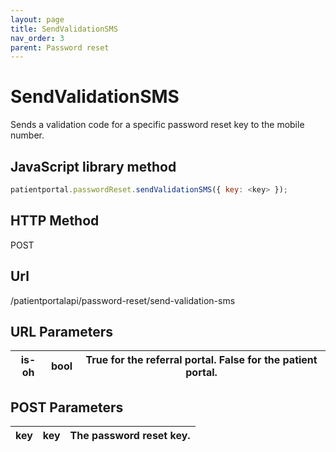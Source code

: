 ```yaml
---
layout: page
title: SendValidationSMS
nav_order: 3
parent: Password reset
---
```


# SendValidationSMS

Sends a validation code for a specific password reset key to the mobile number.

## JavaScript library method

```javascript
patientportal.passwordReset.sendValidationSMS({ key: <key> });
```

## HTTP Method

POST

## ****Url****

/patientportalapi/password-reset/send-validation-sms

## URL Parameters

| is-oh | bool | True for the referral portal. False for the patient portal. |
| --- | --- | --- |

## POST Parameters

| key | key | The password reset key. |
| --- | --- | --- |
